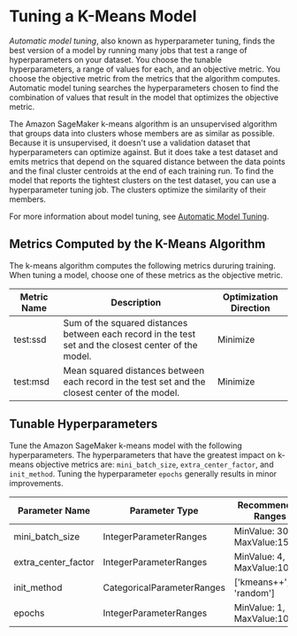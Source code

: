 # Tuning a K\-Means Model<a name="k-means-tuning"></a>

*Automatic model tuning*, also known as hyperparameter tuning, finds the best version of a model by running many jobs that test a range of hyperparameters on your dataset\. You choose the tunable hyperparameters, a range of values for each, and an objective metric\. You choose the objective metric from the metrics that the algorithm computes\. Automatic model tuning searches the hyperparameters chosen to find the combination of values that result in the model that optimizes the objective metric\.

The Amazon SageMaker k\-means algorithm is an unsupervised algorithm that groups data into clusters whose members are as similar as possible\. Because it is unsupervised, it doesn't use a validation dataset that hyperparameters can optimize against\. But it does take a test dataset and emits metrics that depend on the squared distance between the data points and the final cluster centroids at the end of each training run\. To find the model that reports the tightest clusters on the test dataset, you can use a hyperparameter tuning job\. The clusters optimize the similarity of their members\.

For more information about model tuning, see [Automatic Model Tuning](automatic-model-tuning.md)\.

## Metrics Computed by the K\-Means Algorithm<a name="km-metrics"></a>

The k\-means algorithm computes the following metrics dururing training\. When tuning a model, choose one of these metrics as the objective metric\. 


| Metric Name | Description | Optimization Direction | 
| --- | --- | --- | 
| test:ssd | Sum of the squared distances between each record in the test set and the closest center of the model\. | Minimize | 
| test:msd | Mean squared distances between each record in the test set and the closest center of the model\. | Minimize | 

## Tunable Hyperparameters<a name="km-tunable-hyperparameters"></a>

Tune the Amazon SageMaker k\-means model with the following hyperparameters\. The hyperparameters that have the greatest impact on k\-means objective metrics are: `mini_batch_size`, `extra_center_factor`, and `init_method`\. Tuning the hyperparameter `epochs` generally results in minor improvements\.


| Parameter Name | Parameter Type | Recommended Ranges | 
| --- | --- | --- | 
| mini\_batch\_size | IntegerParameterRanges | MinValue: 3000, MaxValue:15000 | 
| extra\_center\_factor | IntegerParameterRanges | MinValue: 4, MaxValue:10 | 
| init\_method | CategoricalParameterRanges | \['kmeans\+\+', 'random'\] | 
| epochs | IntegerParameterRanges | MinValue: 1, MaxValue:10 | 
